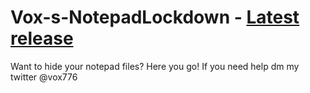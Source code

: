 # Vox-s-NotepadLockdown - [Latest release](https://github.com/Vox77/Vox-s-NotepadLockdown/releases/tag/V0.0.5)
Want to hide your notepad files? Here you go!
If you need help dm my twitter @vox776
